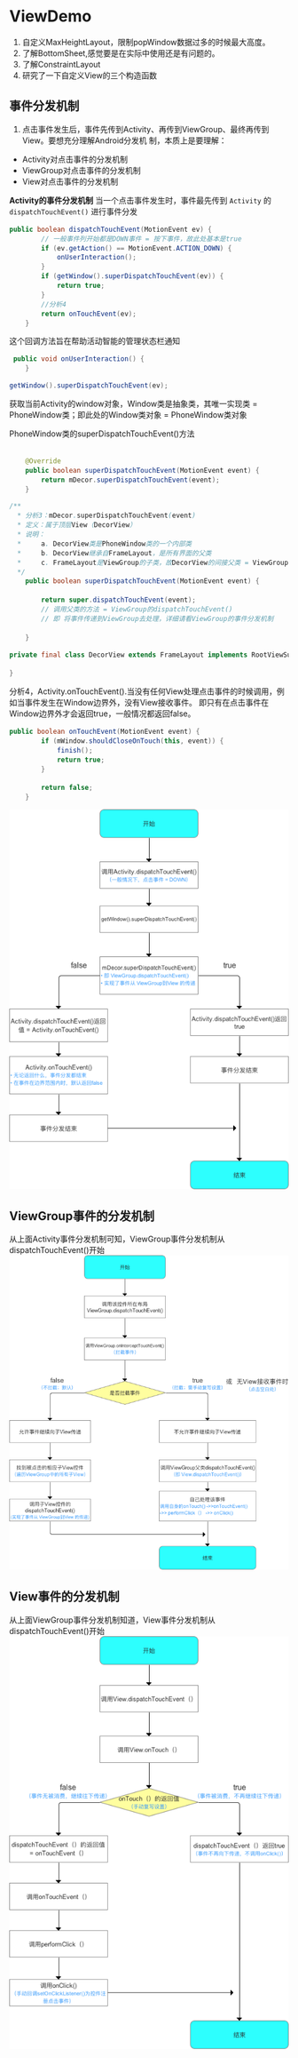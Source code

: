 # ViewDemo
1. 自定义MaxHeightLayout，限制popWindow数据过多的时候最大高度。
2. 了解BottomSheet,感觉要是在实际中使用还是有问题的。
3. 了解ConstraintLayout
4. 研究了一下自定义View的三个构造函数

## 事件分发机制

1. 点击事件发生后，事件先传到Activity、再传到ViewGroup、最终再传到 View。要想充分理解Android分发机
制，本质上是要理解： 
* Activity对点击事件的分发机制
* ViewGroup对点击事件的分发机制
* View对点击事件的分发机制

**Activity的事件分发机制**
当一个点击事件发生时，事件最先传到 ```Activity``` 的 ```dispatchTouchEvent()``` 进行事件分发
```java
public boolean dispatchTouchEvent(MotionEvent ev) {
        // 一般事件列开始都是DOWN事件 = 按下事件，故此处基本是true
        if (ev.getAction() == MotionEvent.ACTION_DOWN) {
            onUserInteraction();
        }
        if (getWindow().superDispatchTouchEvent(ev)) {
            return true;
        }
        //分析4
        return onTouchEvent(ev);
    }
```
这个回调方法旨在帮助活动智能的管理状态栏通知
```java
 public void onUserInteraction() {
    }
```

```java
getWindow().superDispatchTouchEvent(ev);
```
获取当前Activity的window对象，Window类是抽象类，其唯一实现类 = PhoneWindow类；即此处的Window类对象 = PhoneWindow类对象

PhoneWindow类的superDispatchTouchEvent()方法
```java

    @Override
    public boolean superDispatchTouchEvent(MotionEvent event) {
        return mDecor.superDispatchTouchEvent(event);
    }
```

```java
/**
  * 分析3：mDecor.superDispatchTouchEvent(event)
  * 定义：属于顶层View（DecorView）
  * 说明：
  *     a. DecorView类是PhoneWindow类的一个内部类
  *     b. DecorView继承自FrameLayout，是所有界面的父类
  *     c. FrameLayout是ViewGroup的子类，故DecorView的间接父类 = ViewGroup
  */
    public boolean superDispatchTouchEvent(MotionEvent event) {

        return super.dispatchTouchEvent(event);
        // 调用父类的方法 = ViewGroup的dispatchTouchEvent()
        // 即 将事件传递到ViewGroup去处理，详细请看ViewGroup的事件分发机制

    }
```
```java
private final class DecorView extends FrameLayout implements RootViewSurfaceTaker {
    
}
```
分析4，Activity.onTouchEvent().当没有任何View处理点击事件的时候调用，例如当事件发生在Window边界外，没有View接收事件。
 即只有在点击事件在Window边界外才会返回true，一般情况都返回false。
```java
public boolean onTouchEvent(MotionEvent event) {
        if (mWindow.shouldCloseOnTouch(this, event)) {
            finish();
            return true;
        }

        return false;
    }
```
![Activity的事件分发机制](activity_touch_event_dispatch.png)

## ViewGroup事件的分发机制

从上面Activity事件分发机制可知，ViewGroup事件分发机制从dispatchTouchEvent()开始
![ViewGroup事件的分发机制](ViewGroup_dispatchTouchEvent.png)

## View事件的分发机制

从上面ViewGroup事件分发机制知道，View事件分发机制从dispatchTouchEvent()开始
![View事件的分发机制](View_dispatch_event.png)